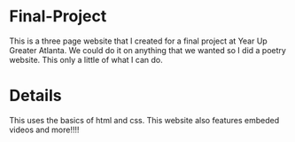 # Final-Project
This is a three page website that I created for a final project at Year Up Greater Atlanta. 
We could do it on anything that we wanted so I did a poetry website. This only a little of what I 
can do.

# Details
This uses the basics of html and css. This website also features embeded videos and more!!!!
